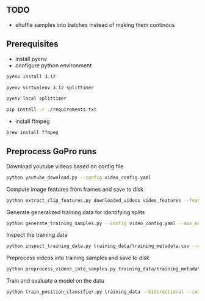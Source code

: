 ## TODO

- shuffle samples into batches instead of making them continous

## Prerequisites

- install pyenv
- configure python environment

```bash
pyenv install 3.12

pyenv virtualenv 3.12 splittimer

pyenv local splittimer

pip install -r ./requirements.txt
```

- install ffmpeg

```bash
brew install ffmpeg
```

## Preprocess GoPro runs

Download youtube videos based on config file

```bash
python youtube_download.py --config video_config.yaml
```

Compute image features from frames and save to disk

```bash
python extract_clip_features.py downloaded_videos video_features --feature-extraction-batch-size=5 --clip-length=50 --log-level DEBUG
```

Generate generalized training data for identifying splits

```bash
python generate_training_samples.py --config video_config.yaml --max_negatives_per_positive 10 --num_augmented_positives_per_segment 50 --log-level DEBUG
```

Inspect the training data

```bash
python inspect_training_data.py training_data/training_metadata.csv --num_samples 10 && open ./training_data_inspection/index.html
```

Preprocess videos into training samples and save to disk

```bash
python preprocess_videos_into_samples.py training_data/training_metadata.csv video_features training_data --F=50 --batch_size=32 --log-level DEBUG
```

Train and evaluate a model on the data

```bash
python train_position_classifier.py training_data --bidirectional --compress_sizes 1024,512 --hidden_size 256 --post_lstm_sizes 256,128
```